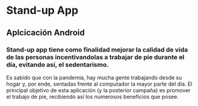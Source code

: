 # Stand-up App

## Aplcicación Android

### Stand-up app tiene como finalidad mejorar la calidad de vida de las personas incentivandolas a trabajar de pie durante el día, evitando así, el sedentarismo. 
Es sabido que con la pandemia, hay mucha gente trabajando desde su hogar y, por ende, sentadas frente al computador la mayor parte del día. El principal objetivo de esta aplicación (y la posterior campaña) es promover el trabajo de pie, recibiendo así los numerosos beneficios que posee.
